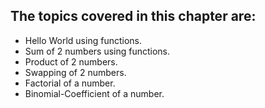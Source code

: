 ## The topics covered in this chapter are:

- Hello World using functions.
- Sum of 2 numbers using functions.
- Product of 2 numbers.
- Swapping of 2 numbers.
- Factorial of a number.
- Binomial-Coefficient of a number.
